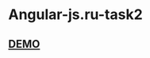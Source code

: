 # Angular-js.ru-task2
## <a href="https://strandol.github.io/Angular-js.ru-CurrencyConverter/">DEMO</a>
